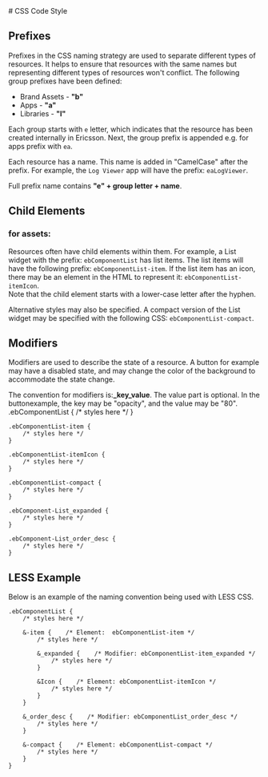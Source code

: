<head>
    <title>CSS Code Style</title>
</head>
# CSS Code Style

## Prefixes

Prefixes in the CSS naming strategy are used to separate different types of resources.
It helps to ensure that resources with the same names but representing different types of resources won't
conflict. The following group prefixes have been defined:

*   Brand Assets - **&quot;b&quot;**
*   Apps - **&quot;a&quot;**
*   Libraries - **&quot;l&quot;**

Each group starts with `e` letter, which indicates that the resource has been created internally
in Ericsson.
Next, the group prefix is appended e.g. for apps prefix with `ea`.

Each resource has a name. This name is added in &quot;CamelCase&quot; after the prefix.
For example, the `Log Viewer` app will have the prefix: `eaLogViewer`.

Full prefix name contains **&quot;e&quot; + group letter + name**.

## Child Elements

### for assets:

Resources often have child elements within them. For example, a List widget with the prefix:
`ebComponentList` has list items. The list items will have the following prefix:
`ebComponentList-item`. If the list item has an icon, there may be an element in the HTML to
represent it: `ebComponentList-itemIcon`.       
Note that the child element starts with a lower-case letter after the hyphen.

Alternative styles may also be specified. A compact version of the List widget may be specified with the
following CSS: `ebComponentList-compact`.



## Modifiers

Modifiers are used to describe the state of a resource. A button for example may have a disabled state, and
may change the color of the background to accommodate the state change.

The convention for modifiers is:**_key_value**. The value part is optional. In the buttonexample,
the key may be &quot;opacity&quot;, and the value may be &quot;80&quot;.
    .ebComponentList {
        /* styles here */
    }

    .ebComponentList-item {
        /* styles here */
    }

    .ebComponentList-itemIcon {
        /* styles here */
    }

    .ebComponentList-compact {
        /* styles here */
    }

    .ebComponent-List_expanded {
        /* styles here */
    }

    .ebComponent-List_order_desc {
        /* styles here */
    }

## LESS Example

Below is an example of the naming convention being used with LESS CSS.

    .ebComponentList {
        /* styles here */

        &-item {    /* Element:  ebComponentList-item */
            /* styles here */

            &_expanded {    /* Modifier: ebComponentList-item_expanded */
                /* styles here */
            }

            &Icon {    /* Element: ebComponentList-itemIcon */
                /* styles here */
            }
        }

        &_order_desc {    /* Modifier: ebComponentList_order_desc */
            /* styles here */
        }

        &-compact {    /* Element: ebComponentList-compact */
            /* styles here */
        }
    }
